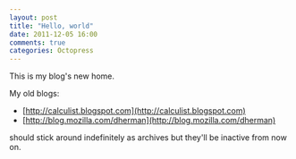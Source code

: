 ```yaml
---
layout: post
title: "Hello, world"
date: 2011-12-05 16:00
comments: true
categories: Octopress
---
```


This is my blog's new home.

My old blogs:

  * [http://calculist.blogspot.com](http://calculist.blogspot.com)
  * [http://blog.mozilla.com/dherman](http://blog.mozilla.com/dherman)

should stick around indefinitely as archives but they'll be inactive from now on.
